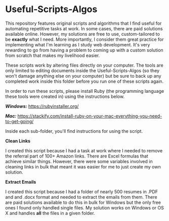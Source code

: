 # Useful-Scripts-Algos

This repository features original scripts and algorithms that I find useful for automating repetitive tasks at work. In some cases, there are paid solutions available online. However, my solutions are free to use, custom-tailored to be **exactly** what I need. More importantly, I consider them great practice for implementing what I'm learning as I study web development. It's very rewarding to go from having a problem to coming up with a custom solution from scratch that makes my livelihood easier.

These scripts work by altering files directly on your computer. The tools are only limited to editing documents inside the Useful-Scripts-Algos (so they won't damage anything else on your computer) but be sure to back up any completed work inside this folder before you run one of these scripts again.

In order to run these scripts, please install Ruby (the programming language these tools were created in) using the instructions below.

***Windows:*** https://rubyinstaller.org/

***Mac:*** https://stackify.com/install-ruby-on-your-mac-everything-you-need-to-get-going/

Inside each sub-folder, you'll find instructions for using the script.

**Clean Links**

I created this script because I had a task at work where I needed to remove the referral part of 100+ Amazon links. There are Excel formulas that achieve similar things. However, there were some variables involved in cleaning links in bulk that meant it was easier for me to just create my own solution.

**Extract Emails**

I created this script because I had a folder of nearly 500 resumes in .PDF and and .docx format and needed to extract the emails from them. There are paid solutions available to do this in bulk for Windows but the only free ones I found only handled single files. My solution works on Windows or OS X and handles **all** the files in a given folder.
